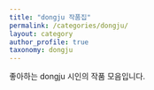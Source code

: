 ```yaml
---
title: "dongju 작품집"
permalink: /categories/dongju/
layout: category
author_profile: true
taxonomy: dongju
---
```


좋아하는 dongju 시인의 작품 모음입니다.